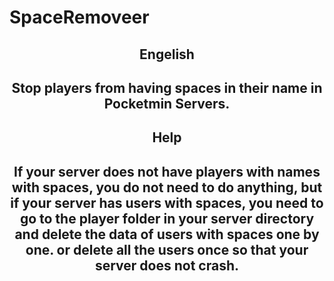 # SpaceRemoveer
<center>
<h2>Engelish<h2>
<p>
Stop players from having spaces in their name in Pocketmin Servers.
<p>
<h2>Help<h2>
<p>
If your server does not have players with names with spaces, you do not need to do anything, but if your server has users with spaces, you need to go to the player folder in your server directory and delete the data of users with spaces one by one. or delete all the users once so that your server does not crash.
</center>
